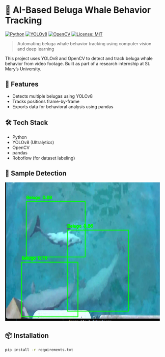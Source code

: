 # 🐋 AI-Based Beluga Whale Behavior Tracking

[![Python](https://img.shields.io/badge/Python-3.10+-blue.svg)](https://www.python.org/)
[![YOLOv8](https://img.shields.io/badge/YOLOv8-ultralytics-orange.svg)](https://github.com/ultralytics/ultralytics)
[![OpenCV](https://img.shields.io/badge/OpenCV-vision-green.svg)](https://opencv.org/)
[![License: MIT](https://img.shields.io/badge/License-MIT-yellow.svg)](https://opensource.org/licenses/MIT)

> Automating beluga whale behavior tracking using computer vision and deep learning

This project uses YOLOv8 and OpenCV to detect and track beluga whale behavior from video footage. Built as part of a research internship at St. Mary’s University.

## 🚀 Features
- Detects multiple belugas using YOLOv8
- Tracks positions frame-by-frame
- Exports data for behavioral analysis using pandas

## 🛠 Tech Stack
- Python
- YOLOv8 (Ultralytics)
- OpenCV
- pandas
- Roboflow (for dataset labeling)

## 📸 Sample Detection

![Sample Detection](sample_detection.png)


## 📦 Installation

```bash
pip install -r requirements.txt
